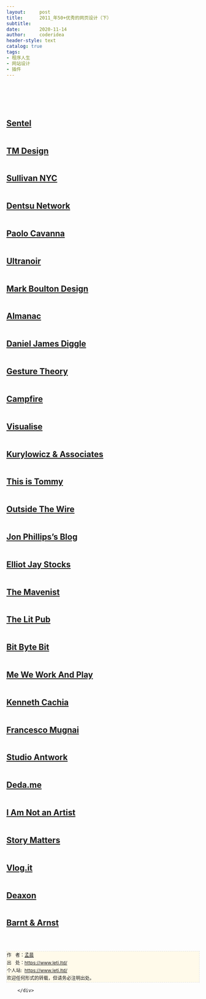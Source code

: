 ```yaml
---
layout:     post
title:      2011_年50+优秀的网页设计（下）
subtitle:   
date:       2020-11-14
author:     coderidea
header-style: text
catalog: true
tags:
- 程序人生
- 网站设计
- 插件
--- 
```

<div class="postBody">
			<div id="cnblogs_post_body" class="blogpost-body"><p> </p>
<p> </p>
<p><a href="http://www.imaginista.ca/"><img src="http://speckyboy.com/wp-content/uploads/2011/12/topwebdesign19.jpg" alt="" /></a></p>
<h2><a href="http://sentel.co/">Sentel</a></h2>
<p><a href="http://sentel.co/"><img src="http://speckyboy.com/wp-content/uploads/2011/12/topwebdesign20.jpg" alt="" /></a></p>
<h2><a href="http://www.tmdesign.sk/">TM Design</a></h2>
<p><a href="http://www.tmdesign.sk/"><img src="http://speckyboy.com/wp-content/uploads/2011/12/topwebdesign21.jpg" alt="" /></a></p>
<h2><a href="http://www.sullivannyc.com/">Sullivan NYC</a></h2>
<p><a href="http://www.sullivannyc.com/"><img src="http://speckyboy.com/wp-content/uploads/2011/12/topwebdesign23.jpg" alt="" /></a></p>
<h2><a href="http://dentsunetwork.com/#/today">Dentsu Network</a></h2>
<p><a href="http://dentsunetwork.com/#/today"><img src="http://speckyboy.com/wp-content/uploads/2011/12/topwebdesign24.jpg" alt="" /></a></p>
<h2><a href="http://www.paolocavanna.it/">Paolo Cavanna</a></h2>
<p><a href="http://www.paolocavanna.it/"><img src="http://speckyboy.com/wp-content/uploads/2011/12/topwebdesign25.jpg" alt="" /></a></p>
<h2><a href="http://ultranoir.com/en/#!/home/">Ultranoir</a></h2>
<p><a href="http://ultranoir.com/en/#!/home/"><img src="http://speckyboy.com/wp-content/uploads/2011/12/topwebdesign26.jpg" alt="" /></a></p>
<h2><a href="http://www.markboultondesign.com/">Mark Boulton Design</a></h2>
<p><a href="http://www.markboultondesign.com/"><img src="http://speckyboy.com/wp-content/uploads/2011/12/topwebdesign27.jpg" alt="" /></a></p>
<h2><a href="http://www.brandalmanac.com/">Almanac</a></h2>
<p><a href="http://www.brandalmanac.com/"><img src="http://speckyboy.com/wp-content/uploads/2011/12/topwebdesign28.jpg" alt="" /></a></p>
<h2><a href="http://www.danieldiggle.com/">Daniel James Diggle</a></h2>
<p><a href="http://www.danieldiggle.com/"><img src="http://speckyboy.com/wp-content/uploads/2011/12/topwebdesign29.jpg" alt="" /></a></p>
<h2><a href="http://www.gesturetheory.com/">Gesture Theory</a></h2>
<p><a href="http://www.gesturetheory.com/"><img src="http://speckyboy.com/wp-content/uploads/2011/12/topwebdesign30.jpg" alt="" /></a></p>
<h2><a href="http://campfirenyc.com/">Campfire</a></h2>
<p><a href="http://campfirenyc.com/"><img src="http://speckyboy.com/wp-content/uploads/2011/12/topwebdesign31.jpg" alt="" /></a></p>
<h2><a href="http://visualise.ca/">Visualise</a></h2>
<p><a href="http://visualise.ca/"><img src="http://speckyboy.com/wp-content/uploads/2011/12/topwebdesign32.jpg" alt="" /></a></p>
<h2><a href="http://www.apaka.com.pl/#/projekty/case-studies/">Kurylowicz &amp; Associates</a></h2>
<p><a href="http://www.apaka.com.pl/#/projekty/case-studies/"><img src="http://speckyboy.com/wp-content/uploads/2011/12/topwebdesign33.jpg" alt="" /></a></p>
<h2><a href="http://www.thisistommy.com/">This is Tommy</a></h2>
<p><a href="http://www.thisistommy.com/"><img src="http://speckyboy.com/wp-content/uploads/2011/12/topwebdesign34.jpg" alt="" /></a></p>
<h2><a href="http://www.outsidethewirellc.com/">Outside The Wire</a></h2>
<p><a href="http://www.outsidethewirellc.com/"><img src="http://speckyboy.com/wp-content/uploads/2011/12/topwebdesign35.jpg" alt="" /></a></p>
<h2><a href="http://blog.jonphillips.ca/">Jon Phillips’s Blog</a></h2>
<p><a href="http://blog.jonphillips.ca/"><img src="http://speckyboy.com/wp-content/uploads/2011/12/topwebdesign36.jpg" alt="" /></a></p>
<h2><a href="http://elliotjaystocks.com/">Elliot Jay Stocks</a></h2>
<p><a href="http://elliotjaystocks.com/"><img src="http://speckyboy.com/wp-content/uploads/2011/12/topwebdesign37.jpg" alt="" /></a></p>
<h2><a href="http://www.themavenist.org/02-cartoons-forkedreality/index.html">The Mavenist</a></h2>
<p><a href="http://www.themavenist.org/02-cartoons-forkedreality/index.html"><img src="http://speckyboy.com/wp-content/uploads/2011/12/topwebdesign38.jpg" alt="" /></a></p>
<h2><a href="http://thelitpub.com/">The Lit Pub</a></h2>
<p><a href="http://thelitpub.com/"><img src="http://speckyboy.com/wp-content/uploads/2011/12/topwebdesign39.jpg" alt="" /></a></p>
<h2><a href="http://www.bitbytebit.co.uk/">Bit Byte Bit</a></h2>
<p><a href="http://www.bitbytebit.co.uk/"><img src="http://speckyboy.com/wp-content/uploads/2011/12/topwebdesign40.jpg" alt="" /></a></p>
<h2><a href="http://www.me-we.be/">Me We Work And Play</a></h2>
<p><a href="http://www.me-we.be/"><img src="http://speckyboy.com/wp-content/uploads/2011/12/topwebdesign41.jpg" alt="" /></a></p>
<h2><a href="http://kennethcachia.com/#home">Kenneth Cachia</a></h2>
<p><a href="http://kennethcachia.com/#home"><img src="http://speckyboy.com/wp-content/uploads/2011/12/topwebdesign42.jpg" alt="" /></a></p>
<h2><a href="http://www.francescomugnai.com/">Francesco Mugnai</a></h2>
<p><a href="http://www.francescomugnai.com/"><img src="http://speckyboy.com/wp-content/uploads/2011/12/topwebdesign43.jpg" alt="" /></a></p>
<h2><a href="http://studioantwork.com/">Studio Antwork</a></h2>
<p><a href="http://studioantwork.com/"><img src="http://speckyboy.com/wp-content/uploads/2011/12/topwebdesign44.jpg" alt="" /></a></p>
<h2><a href="http://deda.me/">Deda.me</a></h2>
<p><a href="http://deda.me/"><img src="http://speckyboy.com/wp-content/uploads/2011/12/topwebdesign45.jpg" alt="" /></a></p>
<h2><a href="http://www.iamnotanartist.org/index.php">I Am Not an Artist</a></h2>
<p><a href="http://www.iamnotanartist.org/index.php"><img src="http://speckyboy.com/wp-content/uploads/2011/12/topwebdesign46.jpg" alt="" /></a></p>
<h2><a href="http://storymatters.com/showcase/grand-things">Story Matters</a></h2>
<p><a href="http://storymatters.com/showcase/grand-things"><img src="http://speckyboy.com/wp-content/uploads/2011/12/topwebdesign47.jpg" alt="" /></a></p>
<h2><a href="http://vlog.it/">Vlog.it</a></h2>
<p><a href="http://vlog.it/"><img src="http://speckyboy.com/wp-content/uploads/2011/12/topwebdesign48.jpg" alt="" /></a></p>
<h2><a href="http://deaxon.com/">Deaxon</a></h2>
<p><a href="http://deaxon.com/"><img src="http://speckyboy.com/wp-content/uploads/2011/12/topwebdesign49.jpg" alt="" /></a></p>
<h2><a href="http://www.barntarnst.com/?p=cases">Barnt &amp; Arnst</a></h2>
<p><a href="http://www.barntarnst.com/?p=cases"><img src="http://speckyboy.com/wp-content/uploads/2011/12/topwebdesign50.jpg" alt="" /></a></p>


<div id="ckepop"> </div>
<div>
<p id="PSignature" style="line-height:20px;background:#FFFAEA no-repeat 2% 50%;font-size:12px;border:#e0e0e0 1px dashed;">作   者：<a href="https://www.leti.ltd/">孟晨</a> <br /> 出   处：<a href="https://www.leti.ltd/">https://www.leti.ltd/</a> <br />个人站:  <a href="https://www.leti.ltd/">https://www.leti.ltd/</a><br />欢迎任何形式的转载，但请务必注明出处。</p>
</div></div><div id="MySignature"></div>
<div class="clear"></div>
<div id="blog_post_info_block">
<div id="BlogPostCategory"></div>
<div id="EntryTag"></div>
<div id="blog_post_info">
</div>
<div class="clear"></div>
<div id="post_next_prev"></div>
</div>


		</div>
